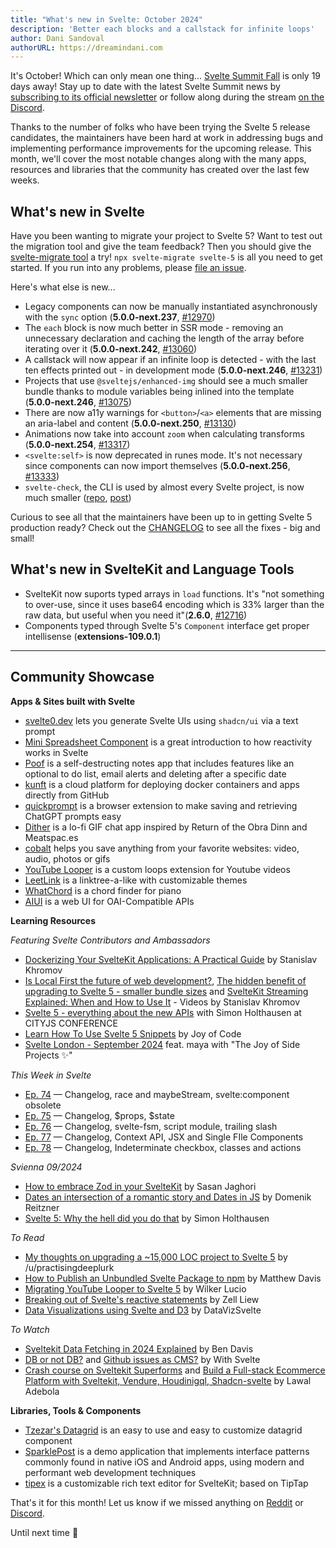 ```yaml
---
title: "What's new in Svelte: October 2024"
description: 'Better each blocks and a callstack for infinite loops'
author: Dani Sandoval
authorURL: https://dreamindani.com
---
```


It's October! Which can only mean one thing... [Svelte Summit Fall](https://www.sveltesummit.com/2024/fall) is only 19 days away! Stay up to date with the latest Svelte Summit news by [subscribing to its official newsletter](https://marketing.sveltesociety.dev/forms/nfrm_weLJnLY5) or follow along during the stream [on the Discord](https://discord.gg/svelte).

Thanks to the number of folks who have been trying the Svelte 5 release candidates, the maintainers have been hard at work in addressing bugs and implementing performance improvements for the upcoming release. This month, we'll cover the most notable changes along with the many apps, resources and libraries that the community has created over the last few weeks.

## What's new in Svelte

Have you been wanting to migrate your project to Svelte 5? Want to test out the migration tool and give the team feedback? Then you should give the [svelte-migrate tool](https://github.com/sveltejs/kit/tree/main/packages/migrate) a try! `npx svelte-migrate svelte-5` is all you need to get started. If you run into any problems, please [file an issue](https://github.com/sveltejs/svelte/issues).

Here's what else is new...

- Legacy components can now be manually instantiated asynchronously with the `sync` option (**5.0.0-next.237**, [#12970](https://github.com/sveltejs/svelte/pull/12970))
- The `each` block is now much better in SSR mode - removing an unnecessary declaration and caching the length of the array before iterating over it (**5.0.0-next.242**, [#13060](https://github.com/sveltejs/svelte/pull/13060))
- A callstack will now appear if an infinite loop is detected - with the last ten effects printed out - in development mode (**5.0.0-next.246**, [#13231](https://github.com/sveltejs/svelte/pull/13231))
- Projects that use `@sveltejs/enhanced-img` should see a much smaller bundle thanks to module variables being inlined into the template (**5.0.0-next.246**, [#13075](https://github.com/sveltejs/svelte/pull/13075))
- There are now a11y warnings for `<button>`/`<a>` elements that are missing an aria-label and content (**5.0.0-next.250**, [#13130](https://github.com/sveltejs/svelte/pull/13130))
- Animations now take into account `zoom` when calculating transforms (**5.0.0-next.254**, [#13317](https://github.com/sveltejs/svelte/pull/13317))
- `<svelte:self>` is now deprecated in runes mode. It's not necessary since components can now import themselves (**5.0.0-next.256**, [#13333](https://github.com/sveltejs/svelte/pull/13333))
- `svelte-check`, the CLI is used by almost every Svelte project, is now much smaller ([repo](https://github.com/sveltejs/language-tools/tree/master/packages/svelte-check), [post](https://x.com/BenjaminMcCann/status/1839349949605236753))

Curious to see all that the maintainers have been up to in getting Svelte 5 production ready? Check out the [CHANGELOG](https://github.com/sveltejs/svelte/blob/main/packages/svelte/CHANGELOG.md) to see all the fixes - big and small!


## What's new in SvelteKit and Language Tools
- SvelteKit now suports typed arrays in `load` functions. It's "not something to over-use, since it uses base64 encoding which is 33% larger than the raw data, but useful when you need it"(**2.6.0**, [#12716](https://github.com/sveltejs/kit/pull/12716))
- Components typed through Svelte 5's `Component` interface get proper intellisense (**extensions-109.0.1**)


---

## Community Showcase

**Apps & Sites built with Svelte**

- [svelte0.dev](https://svelte0.dev/) lets you generate Svelte UIs using `shadcn/ui` via a text prompt
- [Mini Spreadsheet Component](https://www.reddit.com/r/sveltejs/comments/1fc2zy4/mini_spreadsheet_component_with_svelte_5/) is a great introduction to how reactivity works in Svelte
- [Poof](https://poofnote.com/) is a self-destructing notes app that includes features like an optional to do list, email alerts and deleting after a specific date
- [kunft](https://kunft.cloud/) is a cloud platform for deploying docker containers and apps directly from GitHub
- [quickprompt](https://quickprompt.app/) is a browser extension to make saving and retrieving ChatGPT prompts easy
- [Dither](https://github.com/fauntleroy/dither) is a lo-fi GIF chat app inspired by Return of the Obra Dinn and Meatspac.es
- [cobalt](https://github.com/imputnet/cobalt) helps you save anything from your favorite websites: video, audio, photos or gifs
- [YouTube Looper](https://chromewebstore.google.com/detail/youtube-looper/bidjeabmcpopfddfcnpniceojmkklcje) is a custom loops extension for Youtube videos
- [LeetLink](https://leetlnk.com/) is a linktree-a-like with customizable themes
- [WhatChord](https://whatchord.org/) is a chord finder for piano
- [AIUI](https://github.com/jxqu3/aiui) is a web UI for OAI-Compatible APIs

**Learning Resources**

_Featuring Svelte Contributors and Ambassadors_

- [Dockerizing Your SvelteKit Applications: A Practical Guide](https://khromov.se/dockerizing-your-sveltekit-applications-a-practical-guide/) by Stanislav Khromov
- [Is Local First the future of web development?](https://www.youtube.com/watch?v=GJ3tObziewU), [The hidden benefit of upgrading to Svelte 5 - smaller bundle sizes](https://www.youtube.com/watch?v=5Sm6Igq0PQM) and [SvelteKit Streaming Explained: When and How to Use It](https://www.youtube.com/watch?v=39sIJgr7B2Y) - Videos by Stanislav Khromov
- [Svelte 5 - everything about the new APIs](https://www.youtube.com/watch?v=OETs1LKhW0A) with Simon Holthausen at CITYJS CONFERENCE
- [Learn How To Use Svelte 5 Snippets](https://www.youtube.com/watch?v=OlWWIbRz438) by Joy of Code
- [Svelte London - September 2024](https://www.youtube.com/watch?v=BWh-jVB3Hk8) feat. maya with "The Joy of Side Projects ✨"


_This Week in Svelte_

  - [Ep. 74](https://www.youtube.com/watch?v=nMs4X8-L_yo) — Changelog, race and maybeStream, svelte:component obsolete
  - [Ep. 75](https://www.youtube.com/watch?v=bFodoz9Mlbw) — Changelog, $props, $state
  - [Ep. 76](https://www.youtube.com/watch?v=UeVKFYNXCrE) — Changelog, svelte-fsm, script module, trailing slash
  - [Ep. 77](https://www.youtube.com/watch?v=9hUAhxWwgyg) — Changelog, Context API, JSX and Single FIle Components
  - [Ep. 78](https://www.youtube.com/watch?v=wb53pDClQm0) — Changelog, Indeterminate checkbox, classes and actions


_Svienna 09/2024_

  - [How to embrace Zod in your SvelteKit](https://www.youtube.com/watch?v=j51whPgjhns) by Sasan Jaghori
  - [Dates an intersection of a romantic story and Dates in JS](https://www.youtube.com/watch?v=9HBVmUv7gpU) by Domenik Reitzner
  - [Svelte 5: Why the hell did you do that](https://www.youtube.com/watch?v=iMUEZWaSzG8) by Simon Holthausen

_To Read_

- [My thoughts on upgrading a ~15,000 LOC project to Svelte 5](https://www.reddit.com/r/sveltejs/comments/1frg58w/my_thoughts_on_upgrading_a_15000_loc_project_to/) by /u/practisingdeeplurk
- [How to Publish an Unbundled Svelte Package to npm](https://matthewdavis.io/how-to-publish-an-unbundled-svelte-package-to-npm/) by Matthew Davis
- [Migrating YouTube Looper to Svelte 5](https://medium.com/@wilkerlucio/migrating-youtube-looper-to-svelte-5-1a8b9b759582) by Wilker Lucio
- [Breaking out of Svelte's reactive statements](https://zellwk.com/blog/svelte-reactive-statements-breakout/) by Zell Liew
- [Data Visualizations using Svelte and D3](https://datavisualizationwithsvelte.com/) by DataVizSvelte


_To Watch_

- [Sveltekit Data Fetching in 2024 Explained](https://www.youtube.com/watch?v=j9Wf_nyKin4) by Ben Davis
- [DB or not DB?](https://www.youtube.com/watch?v=IFoqCz4ujls) and [Github issues as CMS?](https://www.youtube.com/watch?v=UML33lIcEOc) by With Svelte
- [Crash course on Sveltekit Superforms](https://www.youtube.com/watch?v=H_bT84X1hKc) and [Build a Full-stack Ecommerce Platform with Sveltekit, Vendure, Houdinigql, Shadcn-svelte](https://www.youtube.com/watch?v=kbL2gu6wVmM) by Lawal Adebola


**Libraries, Tools & Components**

- [Tzezar's Datagrid](https://tzezars-datagrid.vercel.app/) is an easy to use and easy to customize datagrid component
- [SparklePost](https://github.com/khromov/sparklepost) is a demo application that implements interface patterns commonly found in native iOS and Android apps, using modern and performant web development techniques
- [tipex](https://github.com/friendofsvelte/tipex) is a customizable rich text editor for SvelteKit; based on TipTap

That's it for this month! Let us know if we missed anything on [Reddit](https://www.reddit.com/r/sveltejs/) or [Discord](https://discord.gg/svelte).

Until next time 👋
